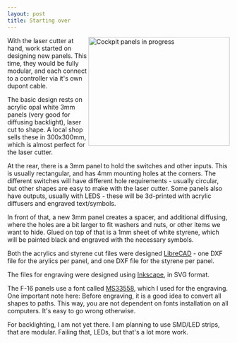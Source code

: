 ```yaml
---
layout: post
title: Starting over
---
```

<a href="/viperpit/images/panels_diff_stages.jpg" border="0"><img align="right" width="320" height="246" src="/viperpit/images/panels_diff_stages.jpg" alt="Cockpit panels in progress" /></a>

With the laser cutter at hand, work started on designing new panels. This time, they would be fully modular, and each connect to a controller via it's own dupont cable.

The basic design rests on acrylic opal white 3mm panels (very good for diffusing backlight), laser cut to shape. A local shop sells these in 300x300mm, which is almost perfect for the laser cutter.

At the rear, there is a 3mm panel to hold the switches and other inputs. This is usually rectangular, and has 4mm mounting holes at the corners. The different switches will have different hole requirements - usually circular, but other shapes are easy to make with the laser cutter. Some panels also have outputs, usually with LEDS - these will be 3d-printed with acrylic diffusers and engraved text/symbols.

In front of that, a new  3mm panel creates a spacer, and additional diffusing, where the holes are a bit larger to fit washers and nuts, or other items we want to hide. Glued on top of that is a 1mm sheet of white styrene, which will be painted black and engraved with the necessary symbols.

Both the acrylics and styrene cut files were designed [LibreCAD](https://librecad.org/) - one DXF file for the arylics per panel, and one DXF file for the styrene per panel.

The files for engraving were designed using [Inkscape](https://inkscape.org/), in SVG format.

The F-16 panels use a font called [MS33558](https://www.wfonts.com/font/ms-33558), which I used for the engraving. One important note here: Before engraving, it is a good idea to convert all shapes to paths. This way, you are not dependent on fonts installation on all computers. It's easy to go wrong otherwise.

For backlighting, I am not yet there. I am planning to use SMD/LED strips, that are modular. Failing that, LEDs, but that's a lot more work.
